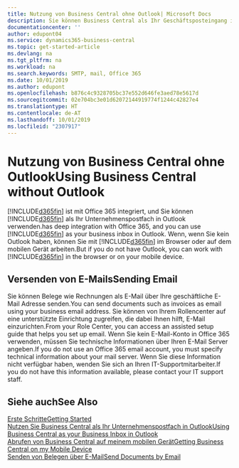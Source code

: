 ```yaml
---
title: Nutzung von Business Central ohne Outlook| Microsoft Docs
description: Sie können Business Central als Ihr Geschäftsposteingang in Outlook verwenden, da es mit Office 365 integriert ist. Sie können aber auch ohne Outlook in einem Browser oder auf dem mobilen Gerät arbeiten.
documentationcenter: ''
author: edupont04
ms.service: dynamics365-business-central
ms.topic: get-started-article
ms.devlang: na
ms.tgt_pltfrm: na
ms.workload: na
ms.search.keywords: SMTP, mail, Office 365
ms.date: 10/01/2019
ms.author: edupont
ms.openlocfilehash: b876c4c9328705bc37e552d646fe3aed78e5617d
ms.sourcegitcommit: 02e704bc3e01d62072144919774f1244c42827e4
ms.translationtype: HT
ms.contentlocale: de-AT
ms.lasthandoff: 10/01/2019
ms.locfileid: "2307917"
---
```

# <a name="using-business-central-without-outlook"></a><span data-ttu-id="2ad6e-103">Nutzung von Business Central ohne Outlook</span><span class="sxs-lookup"><span data-stu-id="2ad6e-103">Using Business Central without Outlook</span></span>
[!INCLUDE[d365fin](includes/d365fin_md.md)] <span data-ttu-id="2ad6e-104">ist mit Office 365 integriert, und Sie können [!INCLUDE[d365fin](includes/d365fin_md.md)] als Ihr Unternehmenspostfach in Outlook verwenden.</span><span class="sxs-lookup"><span data-stu-id="2ad6e-104">has deep integration with Office 365, and you can use [!INCLUDE[d365fin](includes/d365fin_md.md)] as your business inbox in Outlook.</span></span> <span data-ttu-id="2ad6e-105">Wenn, wenn Sie kein Outlook haben, können Sie mit [!INCLUDE[d365fin](includes/d365fin_md.md)] im Browser oder auf dem mobilen Gerät arbeiten.</span><span class="sxs-lookup"><span data-stu-id="2ad6e-105">But if you do not have Outlook, you can work with [!INCLUDE[d365fin](includes/d365fin_md.md)] in the browser or on your mobile device.</span></span>  

## <a name="sending-email"></a><span data-ttu-id="2ad6e-106">Versenden von E-Mails</span><span class="sxs-lookup"><span data-stu-id="2ad6e-106">Sending Email</span></span>
<span data-ttu-id="2ad6e-107">Sie können Belege wie Rechnungen als E-Mail über Ihre geschäftliche E-Mail Adresse senden.</span><span class="sxs-lookup"><span data-stu-id="2ad6e-107">You can send documents such as invoices as email using your business email address.</span></span> <span data-ttu-id="2ad6e-108">Sie können von Ihrem Rollencenter auf eine unterstützte Einrichtung zugreifen, die dabei Ihnen hilft, E-Mail einzurichten.</span><span class="sxs-lookup"><span data-stu-id="2ad6e-108">From your Role Center, you can access an assisted setup guide that helps you set up email.</span></span> <span data-ttu-id="2ad6e-109">Wenn Sie kein E-Mail-Konto in Office 365 verwenden, müssen Sie technische Informationen über Ihren E-Mail Server angeben.</span><span class="sxs-lookup"><span data-stu-id="2ad6e-109">If you do not use an Office 365 email account, you must specify technical information about your mail server.</span></span> <span data-ttu-id="2ad6e-110">Wenn Sie diese Information nicht verfügbar haben, wenden Sie sich an Ihren IT-Supportmitarbeiter.</span><span class="sxs-lookup"><span data-stu-id="2ad6e-110">If you do not have this information available, please contact your IT support staff.</span></span>  


## <a name="see-also"></a><span data-ttu-id="2ad6e-111">Siehe auch</span><span class="sxs-lookup"><span data-stu-id="2ad6e-111">See Also</span></span>
[<span data-ttu-id="2ad6e-112">Erste Schritte</span><span class="sxs-lookup"><span data-stu-id="2ad6e-112">Getting Started</span></span>](product-get-started.md)  
[<span data-ttu-id="2ad6e-113">Nutzen Sie Business Central als Ihr Unternehmenspostfach in Outlook</span><span class="sxs-lookup"><span data-stu-id="2ad6e-113">Using Business Central as your Business Inbox in Outlook</span></span>](admin-outlook.md)  
[<span data-ttu-id="2ad6e-114">Abrufen von Business Central auf meinem mobilen Gerät</span><span class="sxs-lookup"><span data-stu-id="2ad6e-114">Getting Business Central on my Mobile Device</span></span>](install-mobile-app.md)  
[<span data-ttu-id="2ad6e-115">Senden von Belegen über E-Mail</span><span class="sxs-lookup"><span data-stu-id="2ad6e-115">Send Documents by Email</span></span>](ui-how-send-documents-email.md)

